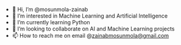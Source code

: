 - 👋 Hi, I’m @mosunmola-zainab
- 👀 I’m interested in Machine Learning and Artificial Intelligence
- 🌱 I’m currently learning Python
- 💞️ I’m looking to collaborate on AI and Machine Learning projects
- 📫 How to reach me on email @zainabmosunmola@gmail.com 

<!---
mosunmola-zainab/mosunmola-zainab is a ✨ special ✨ repository because its `README.md` (this file) appears on your GitHub profile.
You can click the Preview link to take a look at your changes.
--->
